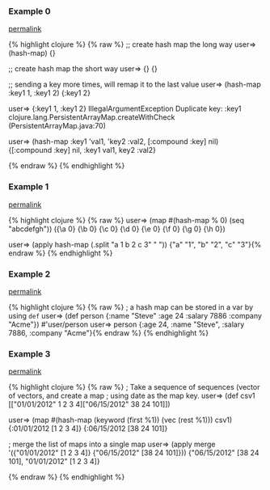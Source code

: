 ### Example 0
[permalink](#example-0)

{% highlight clojure %}
{% raw %}
;; create hash map the long way
user=> (hash-map)
{}

;; create hash map the short way
user=> {}
{}

;; sending a key more times, will remap it to the last value
user=> (hash-map :key1 1, :key1 2)
{:key1 2}

user=> {:key1 1, :key1 2}
IllegalArgumentException Duplicate key: :key1  clojure.lang.PersistentArrayMap.createWithCheck (PersistentArrayMap.java:70)


user=> (hash-map :key1 'val1, 'key2 :val2, [:compound :key] nil)
{[:compound :key] nil, :key1 val1, key2 :val2}

{% endraw %}
{% endhighlight %}


### Example 1
[permalink](#example-1)

{% highlight clojure %}
{% raw %}
user=> (map #(hash-map % 0) (seq "abcdefgh"))
({\a 0} {\b 0} {\c 0} {\d 0} {\e 0} {\f 0} {\g 0} {\h 0})

user=> (apply hash-map (.split "a 1 b 2 c 3" " "))
{"a" "1", "b" "2", "c" "3"}{% endraw %}
{% endhighlight %}


### Example 2
[permalink](#example-2)

{% highlight clojure %}
{% raw %}
; a hash map can be stored in a var by using `def`
user=> (def person {:name "Steve" :age 24 :salary 7886 :company "Acme"})
#'user/person
user=> person
{:age 24, :name "Steve", :salary 7886, :company "Acme"}{% endraw %}
{% endhighlight %}


### Example 3
[permalink](#example-3)

{% highlight clojure %}
{% raw %}
; Take a sequence of sequences (vector of vectors, and create a map
; using date as the map key.
user=> (def csv1 [["01/01/2012" 1 2 3 4]["06/15/2012" 38 24 101]])

user=> (map #(hash-map (keyword (first %1)) (vec (rest %1))) csv1)
{:01/01/2012 [1 2 3 4]} {:06/15/2012 [38 24 101]}

; merge the list of maps into a single map
user=> (apply merge '({"01/01/2012" [1 2 3 4]} {"06/15/2012" [38 24 101]}))
{"06/15/2012" [38 24 101], "01/01/2012" [1 2 3 4]}

{% endraw %}
{% endhighlight %}


